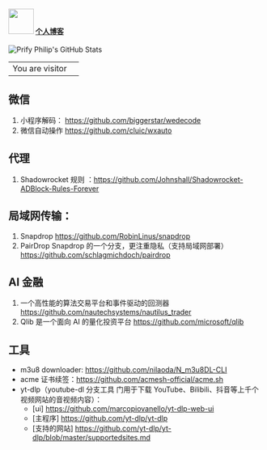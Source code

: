 #### <img src="https://media.giphy.com/media/VgCDAzcKvsR6OM0uWg/giphy.gif" width="50"> <a href='https://cnblogs.com/LungGiyo' data='https://aikunzhe.github.io/'>个人博客</a>
  

   
![Prify Philip's GitHub Stats](https://github-readme-stats.vercel.app/api?username=aikunzhe&hide=stars&show_icons=true)


<table>
  <tr>
    <td>You are visitor</td>
    <td><img src="https://profile-counter.glitch.me/aikunzhe-github/count.svg" alt="" /></td>
  </tr>
</table>

## 微信
1. 小程序解码： https://github.com/biggerstar/wedecode
1. 微信自动操作 https://github.com/cluic/wxauto

## 代理
1. Shadowrocket 规则 ：https://github.com/Johnshall/Shadowrocket-ADBlock-Rules-Forever 

## 局域网传输：
 1. Snapdrop https://github.com/RobinLinus/snapdrop
 1. PairDrop Snapdrop 的一个分支，更注重隐私（支持局域网部署）https://github.com/schlagmichdoch/pairdrop
 
## AI 金融
1. 一个高性能的算法交易平台和事件驱动的回测器 https://github.com/nautechsystems/nautilus_trader
1. Qlib 是一个面向 AI 的量化投资平台 https://github.com/microsoft/qlib

## 工具
- m3u8 downloader: https://github.com/nilaoda/N_m3u8DL-CLI
- acme 证书续签：https://github.com/acmesh-official/acme.sh
- yt-dlp（youtube-dl 分支工具 门用于下载 YouTube、Bilibili、抖音等上千个视频网站的音视频内容）：
  - [ui] https://github.com/marcopiovanello/yt-dlp-web-ui
  - [主程序] https://github.com/yt-dlp/yt-dlp
  - [支持的网站] https://github.com/yt-dlp/yt-dlp/blob/master/supportedsites.md
